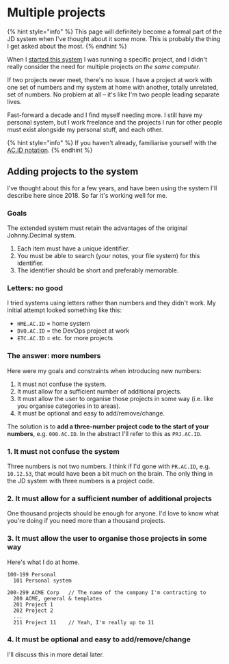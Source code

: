 # Multiple projects

{% hint style="info" %}
This page will definitely become a formal part of the JD system when I've thought about it some more. This is probably the thing I get asked about the most.
{% endhint %}

When I [started this system](the-history-of-j-d.md) I was running a specific project, and I didn't really consider the need for multiple projects _on the same computer_.

If two projects never meet, there's no issue. I have a project at work with one set of numbers and my system at home with another, totally unrelated, set of numbers. No problem at all – it's like I'm two people leading separate lives.

Fast-forward a decade and I find myself needing more. I still have my personal system, but I work freelance and the projects I run for other people must exist alongside my personal stuff, and each other.

{% hint style="info" %}
If you haven't already, familiarise yourself with the [AC.ID notation](acid-notation.md).
{% endhint %}

## Adding projects to the system

I've thought about this for a few years, and have been using the system I'll describe here since 2018. So far it's working well for me.

### Goals

The extended system must retain the advantages of the original Johnny.Decimal system.

1. Each item must have a unique identifier.
2. You must be able to search \(your notes, your file system\) for this identifier.
3. The identifier should be short and preferably memorable.

### Letters: no good

I tried systems using letters rather than numbers and they didn't work. My initial attempt looked something like this:

* `HME.AC.ID` = home system
* `DVO.AC.ID` = the DevOps project at work
* `ETC.AC.ID` = etc. for more projects

### The answer: more numbers

Here were my goals and constraints when introducing new numbers:

1. It must not confuse the system.
2. It must allow for a sufficient number of additional projects.
3. It must allow the user to organise those projects in some way \(i.e. like you organise categories in to areas\).
4. It must be optional and easy to add/remove/change.

The solution is to **add a three-number project code to the start of your numbers**, e.g. `000.AC.ID`. In the abstract I'll refer to this as `PRJ.AC.ID`.

### 1. It must not confuse the system

Three numbers is not two numbers. I think if I'd gone with `PR.AC.ID`, e.g. `10.12.53`, that would have been a bit much on the brain. The only thing in the JD system with three numbers is a project code.

### 2. It must allow for a sufficient number of additional projects

One thousand projects should be enough for anyone. I'd love to know what you're doing if you need more than a thousand projects.

### 3. It must allow the user to organise those projects in some way

Here's what I do at home.

```text
100-199 Personal
  101 Personal system

200-299 ACME Corp   // The name of the company I'm contracting to
  200 ACME, general & templates
  201 Project 1
  202 Project 2
  ...
  211 Project 11    // Yeah, I'm really up to 11
```

### 4. It must be optional and easy to add/remove/change

I'll discuss this in more detail later.

